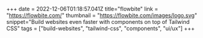 +++
date = 2022-12-06T01:18:57.041Z
title="flowbite"
link = "https://flowbite.com/"
thumbnail = "https://flowbite.com/images/logo.svg"
snippet="Build websites even faster with components on top of Tailwind CSS"
tags = ["build-websites", "tailwind-css", "components", "ui/ux"]
+++
